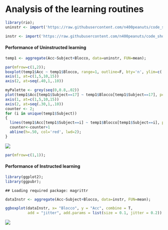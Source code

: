 Analysis of the learning routines
================

``` r
library(rio);
uninstr <- import('https://raw.githubusercontent.com/n400peanuts/code_showcase/master/uninstrLearning.txt')
```

``` r
instr <- import('https://raw.githubusercontent.com/n400peanuts/code_showcase/master/instrLearning.txt', fill = T);
```

#### Performance of Uninstructed learning

``` r
temp1 <- aggregate(Acc~Subject+Blocco, data=uninstr, FUN=mean);

par(mfrow=c(1,2));
boxplot(temp1$Acc ~ temp1$Blocco, range=1, outline=F, bty='n', ylim=c(.40,1), xlab='Blocks', ylab='accuracy', notch=F, axes=F)
axis(1, at=c(1,5,10,15))
axis(2, at=seq(.40,1,.10))

myPalette <- grey(seq(0,0.8,.02))
plot(temp1$Acc[temp1$Subject==17] ~ temp1$Blocco[temp1$Subject==17], pch=19, type='b', ylim=c(.30,1), bty='n', xlab='Blocks', ylab='accuracy', axes=F)
axis(1, at=c(1,5,10,15))
axis(2, at=seq(.30,1,.10))
counter <- 2;
for (i in unique(temp1$Subject)) 
{
  lines(temp1$Acc[temp1$Subject==i] ~ temp1$Blocco[temp1$Subject==i], pch=19, type='b', col=myPalette[counter]);
  counter<-counter+1
  abline(h=.50, col='red', lwd=2);
}
```

![](learning_routine_analysis_files/figure-markdown_github/unnamed-chunk-3-1.png)

``` r
par(mfrow=c(1,1));
```

#### Performance of Instructed learning

``` r
library(ggplot2);
library(ggpubr);
```

    ## Loading required package: magrittr

``` r
dataInstr <- aggregate(Acc~Subject+Blocco, data=instr, FUN=mean); 

ggboxplot(dataInstr, x= "Blocco", y = "Acc", combine = T,
          add = "jitter", add.params = list(size = 0.1, jitter = 0.2))
```

![](learning_routine_analysis_files/figure-markdown_github/unnamed-chunk-4-1.png)

